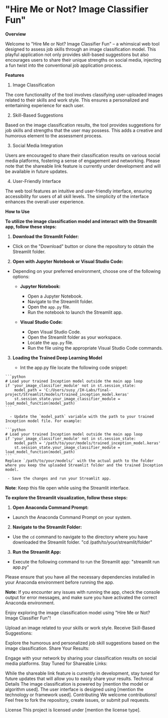 # **"Hire Me or Not? Image Classifier Fun"**
**Overview**

Welcome to "Hire Me or Not? Image Classifier Fun" – a whimsical web tool designed to assess job skills through an image classification model. This playful application not only provides skill-based suggestions but also encourages users to share their unique strengths on social media, injecting a fun twist into the conventional job application process.

**Features**

1. Image Classification

The core functionality of the tool involves classifying user-uploaded images related to their skills and work style. This ensures a personalized and entertaining experience for each user.

2. Skill-Based Suggestions
   
Based on the image classification results, the tool provides suggestions for job skills and strengths that the user may possess. This adds a creative and humorous element to the assessment process.

3. Social Media Integration
   
Users are encouraged to share their classification results on various social media platforms, fostering a sense of engagement and networking. Please note that the shareable link feature is currently under development and will be available in future updates.

4. User-Friendly Interface
   
The web tool features an intuitive and user-friendly interface, ensuring accessibility for users of all skill levels. The simplicity of the interface enhances the overall user experience.

**How to Use**

**To utilize the image classification model and interact with the Streamlit app, follow these steps:**

 1. **Download the Streamlit Folder:**
   - Click on the "Download" button or clone the repository to obtain the Streamlit folder.

 2. **Open with Jupyter Notebook or Visual Studio Code:**

   - Depending on your preferred environment, choose one of the following options:
     - **Jupyter Notebook:**
       - Open a Jupyter Notebook.
       - Navigate to the Streamlit folder.
       - Open the `app.py` file.
       - Run the notebook to launch the Streamlit app.

     - **Visual Studio Code:**
       - Open Visual Studio Code.
       - Open the Streamlit folder as your workspace.
       - Locate the `app.py` file.
       - Run the file using the appropriate Visual Studio Code commands.
         
   3. **Loading the Trained Deep Learning Model**

       - Int the app.py file locate the following code snippet:

    ```python
    # Load your trained Inception model outside the main app loop 
    if 'your_image_classifier_module' not in st.session_state:
        model_path = 'C:/Users/susy_/IH-Labs/final-project/Streamlit/models/trained_inception_model.keras'
        st.session_state.your_image_classifier_module = load_model_function(model_path)
    ```

      - Update the `model_path` variable with the path to your trained Inception model file. For example:

    ```python
    # Load your trained Inception model outside the main app loop 
    if 'your_image_classifier_module' not in st.session_state:
        model_path = '/path/to/your/models/trained_inception_model.keras'
        st.session_state.your_image_classifier_module = load_model_function(model_path)
    ```
    Replace `/path/to/your/models/` with the actual path to the folder where you keep the uploaded Streamlit folder and the trained Inception model.

     - Save the changes and run your Streamlit app.
        
**Note**: Keep this file open while using the Streamlit interface.

**To explore the Streamlit visualization, follow these steps:**

  1. **Open Anaconda Command Prompt:**
   - Launch the Anaconda Command Prompt on your system.

  2. **Navigate to the Streamlit Folder:**
   - Use the `cd` command to navigate to the directory where you have downloaded the Streamlit folder.
     "cd /path/to/your/streamlit/folder"

  3. **Run the Streamlit App:**
   - Execute the following command to run the Streamlit app:
     "streamlit run app.py"

Please ensure that you have all the necessary dependencies installed in your Anaconda environment before running the app.

**Note:** If you encounter any issues with running the app, check the console output for error messages, and make sure you have activated the correct Anaconda environment.

Enjoy exploring the image classification model using "Hire Me or Not? Image Classifier Fun"!





































Upload an image related to your skills or work style.
Receive Skill-Based Suggestions:

Explore the humorous and personalized job skill suggestions based on the image classification.
Share Your Results:

Engage with your network by sharing your classification results on social media platforms.
Stay Tuned for Shareable Links:

While the shareable link feature is currently in development, stay tuned for future updates that will allow you to easily share your results.
Technical Details
The image classification is powered by [mention the model or algorithm used].
The user interface is designed using [mention the technology or framework used].
Contributing
We welcome contributions! Feel free to fork the repository, create issues, or submit pull requests.

License
This project is licensed under [mention the license type].
